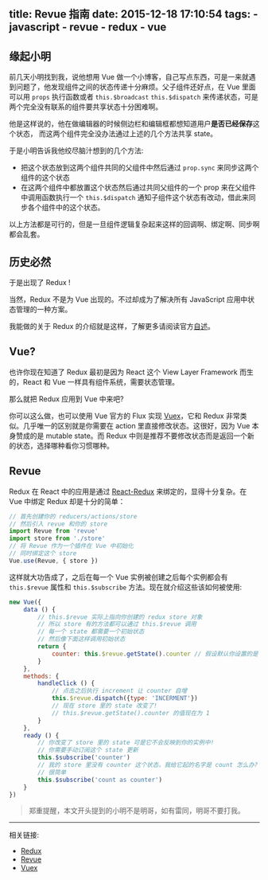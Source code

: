 title: Revue 指南
date: 2015-12-18 17:10:54
tags:
	- javascript
	- revue
	- redux
	- vue
---

## 缘起小明

前几天小明找到我，说他想用 Vue 做一个小博客，自己写点东西，可是一来就遇到问题了，他发现组件之间的状态传递十分麻烦。父子组件还好点，在 Vue 里面可以用 `props` 执行函数或者 `this.$broadcast` `this.$dispatch` 来传递状态，可是两个完全没有联系的组件要共享状态十分困难啊。

他是这样说的，他在做编辑器的时候侧边栏和编辑框都想知道用户**是否已经保存**这个状态， 而这两个组件完全没办法通过上述的几个方法共享 state。

于是小明告诉我他绞尽脑汁想到的几个方法:

- 把这个状态放到这两个组件共同的父组件中然后通过 `prop.sync` 来同步这两个组件的这个状态
- 在这两个组件中都放置这个状态然后通过共同父组件的一个 prop 来在父组件中调用函数执行一个 `this.$dispatch` 通知子组件这个状态有改动，借此来同步各个组件中的这个状态。

以上方法都是可行的，但是一旦组件逻辑复杂起来这样的回调啊、绑定啊、同步啊都会乱套。

## 历史必然

于是出现了 Redux !

当然，Redux 不是为 Vue 出现的。不过却成为了解决所有 JavaScript 应用中状态管理的一种方案。

我能做的关于 Redux 的介绍就是这样，了解更多请阅读官方[自述](https://github.com/rackt/redux)。

## Vue?

也许你现在知道了 Redux 最初是因为 React 这个 View Layer Framework 而生的，React 和 Vue 一样具有组件系统，需要状态管理。

那么就把 Redux 应用到 Vue 中来吧?

你可以这么做，也可以使用 Vue 官方的 Flux 实现 [Vuex](https://github.com/vuejs/vuex)，它和 Redux 非常类似。几乎唯一的区别就是你需要在 action 里直接修改状态。这很好，因为 Vue 本身赞成的是 mutable state。而 Redux 中则是推荐不要修改状态而是返回一个新的状态，选择哪种看你习惯哪种。

## Revue

Redux 在 React 中的应用是通过 [React-Redux](https://github.com/rackt/react-redux) 来绑定的，显得十分复杂。在 Vue 中绑定 Redux 却是十分的简单：

```javascript
// 首先创建你的 reducers/actions/store
// 然后引入 revue 和你的 store
import Revue from 'revue'
import store from './store'
// 将 Revue 作为一个插件在 Vue 中初始化
// 同时绑定这个 store
Vue.use(Revue, { store })
```

这样就大功告成了，之后在每一个 Vue 实例被创建之后每个实例都会有 `this.$revue` 属性和 `this.$subscribe` 方法。现在就介绍这些该如何被使用:

```javascript
new Vue({
	data () {
		// this.$revue 实际上指向你创建的 redux store 对象
		// 所以 store 有的方法都可以通过 this.$revue 调用
		// 每一个 state 都需要一个初始状态
		// 然后像下面这样调用初始状态
		return {
			counter: this.$revue.getState().counter // 假设默认你设置的是 0
		}
	},
	methods: {
		handleClick () {
			// 点击之后执行 increment 让 counter 自增
			this.$revue.dispatch({type: 'INCERMENT'})
			// 现在 store 里的 state 改变了!
			// this.$revue.getState().counter 的值现在为 1
		}
	},
	ready () {
		// 你改变了 store 里的 state 可是它不会反映到你的实例中!
		// 你需要手动订阅这个 state 更新
		this.$subscribe('counter')
		// 我的 store 里没有 counter 这个状态，我给它起的名字是 count 怎么办?
		// 很简单
		this.$subscribe('count as counter')
	}
})
```

> 郑重提醒，本文开头提到的小明不是明哥，如有雷同，明哥不要打我。

---

相关链接:
- [Redux](https://github.com/rackt/redux)
- [Revue](https://github.com/egoist/revue)
- [Vuex](https://github.com/vuejs/vuex)
